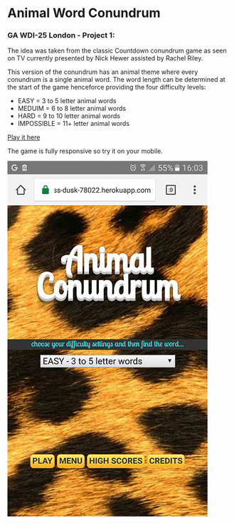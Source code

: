 # Animal Word Conundrum

### GA WDI-25 London - Project 1:

The idea was taken from the classic Countdown conundrum game as seen on TV currently presented by Nick Hewer assisted by Rachel Riley.

This version of the conundrum has an animal theme where every conundrum is a single animal word. The word length can be determined at the start of the game henceforce providing the four difficulty levels:

* EASY = 3 to 5 letter animal words
* MEDUIM = 6 to 8 letter animal words
* HARD = 9 to 10 letter animal words
* IMPOSSIBLE = 11+ letter animal words

[Play it here](https://limitless-dusk-78022.herokuapp.com/)

The game is fully responsive so try it on your mobile.

![Animal Conundrum - Mobile screen shot 1](https://github.com/1Guv/project-1/blob/master/images/AC-mobile-1.jpeg?raw=true "Animal Word Conundrum - Mobile screen shot")



